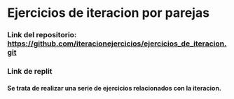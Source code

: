 # Ejercicios de iteracion por parejas
### Link del repositorio: https://github.com/iteracionejercicios/ejercicios_de_iteracion.git
### Link de replit
#### Se trata de realizar una serie de ejercicios relacionados con la iteracion.
